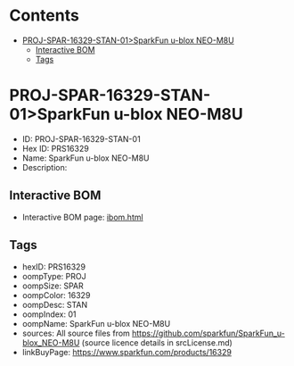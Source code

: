 



Contents
========

* [PROJ-SPAR-16329-STAN-01>SparkFun u-blox NEO-M8U](#proj-spar-16329-stan-01sparkfun-u-blox-neo-m8u)
	* [Interactive BOM](#interactive-bom)
	* [Tags](#tags)

# PROJ-SPAR-16329-STAN-01>SparkFun u-blox NEO-M8U

- ID: PROJ-SPAR-16329-STAN-01
- Hex ID: PRS16329
- Name: SparkFun u-blox NEO-M8U
- Description: 

## Interactive BOM

- Interactive BOM page: [ibom.html](kicad/bom/ibom.html)

## Tags

- hexID: PRS16329
- oompType: PROJ
- oompSize: SPAR
- oompColor: 16329
- oompDesc: STAN
- oompIndex: 01
- oompName: SparkFun u-blox NEO-M8U
- sources: All source files from https://github.com/sparkfun/SparkFun_u-blox_NEO-M8U (source licence details in srcLicense.md)
- linkBuyPage: https://www.sparkfun.com/products/16329
